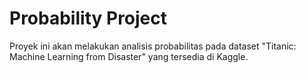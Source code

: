 # Probability Project
Proyek ini akan melakukan analisis probabilitas pada dataset "Titanic: Machine Learning from Disaster" yang tersedia di Kaggle.
